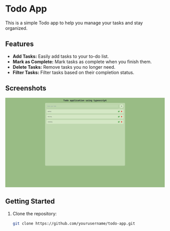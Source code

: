 # Todo App

This is a simple Todo app to help you manage your tasks and stay organized.

## Features

- **Add Tasks:** Easily add tasks to your to-do list.
- **Mark as Complete:** Mark tasks as complete when you finish them.
- **Delete Tasks:** Remove tasks you no longer need.
- **Filter Tasks:** Filter tasks based on their completion status.

## Screenshots

![Screenshot 1](public/screenshot.png)

## Getting Started

1. Clone the repository:

   ```bash
   git clone https://github.com/yourusername/todo-app.git
   ```
